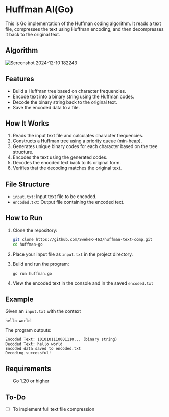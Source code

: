 # Huffman Al(Go)

This is Go implementation of the Huffman coding algorithm. It reads a text file, compresses the text using Huffman encoding, and then decompresses it back to the original text.

## Algorithm

![Screenshot 2024-12-10 182243](https://github.com/user-attachments/assets/3a6ac800-7f66-4c89-8d76-7f3ab101664a)

## Features
- Build a Huffman tree based on character frequencies.
- Encode text into a binary string using the Huffman codes.
- Decode the binary string back to the original text.
- Save the encoded data to a file.

## How It Works
1. Reads the input text file and calculates character frequencies.
2. Constructs a Huffman tree using a priority queue (min-heap).
3. Generates unique binary codes for each character based on the tree structure.
4. Encodes the text using the generated codes.
5. Decodes the encoded text back to its original form.
6. Verifies that the decoding matches the original text.

## File Structure
- `input.txt`: Input text file to be encoded.
- `encoded.txt`: Output file containing the encoded text.

## How to Run
1. Clone the repository:
   ```bash
   git clone https://github.com/SwekeR-463/huffman-text-comp.git
   cd huffman-go
   ```

2. Place your input file as `input.txt` in the project directory.

3. Build and run the program:
   ```bash
   go run huffman.go
   ```

4. View the encoded text in the console and in the saved `encoded.txt`

## Example 
Given an `input.txt` with the context
```text
hello world
```

The program outputs:
```text
Encoded Text: 1010101110001110... (binary string)
Decoded Text: hello world
Encoded data saved to encoded.txt
Decoding successful!
```

## Requirements
<ul> Go 1.20 or higher </ul>

## To-Do
- [ ] To implement full text file compression 
